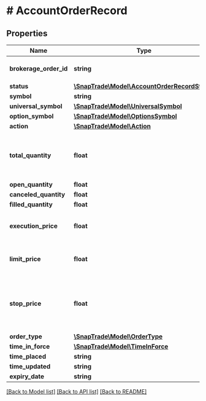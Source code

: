 # # AccountOrderRecord

## Properties

Name | Type | Description | Notes
------------ | ------------- | ------------- | -------------
**brokerage_order_id** | **string** | Order id returned by brokerage | [optional]
**status** | [**\SnapTrade\Model\AccountOrderRecordStatus**](AccountOrderRecordStatus.md) |  | [optional]
**symbol** | **string** |  | [optional]
**universal_symbol** | [**\SnapTrade\Model\UniversalSymbol**](UniversalSymbol.md) |  | [optional]
**option_symbol** | [**\SnapTrade\Model\OptionsSymbol**](OptionsSymbol.md) |  | [optional]
**action** | [**\SnapTrade\Model\Action**](Action.md) |  | [optional]
**total_quantity** | **float** | Trade Units. Cannot work with notional value. | [optional]
**open_quantity** | **float** | Trade Units | [optional]
**canceled_quantity** | **float** | Trade Units | [optional]
**filled_quantity** | **float** | Trade Units | [optional]
**execution_price** | **float** | Trade Price if limit or stop limit order | [optional]
**limit_price** | **float** | Trade Price if limit or stop limit order | [optional]
**stop_price** | **float** | Stop Price. If stop loss or stop limit order, the price to trigger the stop | [optional]
**order_type** | [**\SnapTrade\Model\OrderType**](OrderType.md) |  | [optional]
**time_in_force** | [**\SnapTrade\Model\TimeInForce**](TimeInForce.md) |  | [optional]
**time_placed** | **string** | Time | [optional]
**time_updated** | **string** | Time | [optional]
**expiry_date** | **string** | Time | [optional]

[[Back to Model list]](../../README.md#models) [[Back to API list]](../../README.md#endpoints) [[Back to README]](../../README.md)
